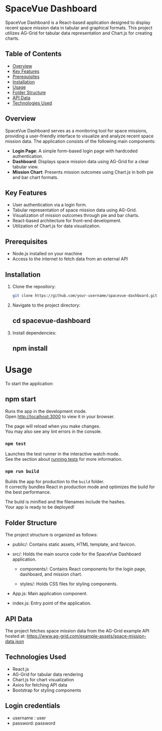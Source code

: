  # SpaceVue Dashboard
 
 SpaceVue Dashboard is a React-based application designed to display recent space mission data in tabular and graphical formats. This project utilizes AG-Grid for tabular data representation and Chart.js for creating charts.

## Table of Contents

- [Overview](#overview)
- [Key Features](#key-features)
- [Prerequisites](#prerequisites)
- [Installation](#installation)
- [Usage](#usage)
- [Folder Structure](#folder-structure)
- [API Data](#api-data)
- [Technologies Used](#technologies-used)


## Overview

SpaceVue Dashboard serves as a monitoring tool for space missions, providing a user-friendly interface to visualize and analyze recent space mission data. The application consists of the following main components:

- **Login Page**: A simple form-based login page with hardcoded authentication.
- **Dashboard**: Displays space mission data using AG-Grid for a clear tabular view.
- **Mission Chart**: Presents mission outcomes using Chart.js in both pie and bar chart formats.


## Key Features

- User authentication via a login form.
- Tabular representation of space mission data using AG-Grid.
- Visualization of mission outcomes through pie and bar charts.
- React-based architecture for front-end development.
- Utilization of Chart.js for data visualization.
  
## Prerequisites

- Node.js installed on your machine
- Access to the internet to fetch data from an external API


## Installation

1. Clone the repository:
   ```bash
   git clone https://github.com/your-username/spacevue-dashboard.git
2. Navigate to the project directory:
     ## cd spacevue-dashboard
3. Install dependencies:
    ## npm install


# Usage
To start the application:
## npm start
Runs the app in the development mode.\
Open [http://localhost:3000](http://localhost:3000) to view it in your browser.

The page will reload when you make changes.\
You may also see any lint errors in the console.
### `npm test`

Launches the test runner in the interactive watch mode.\
See the section about [running tests](https://facebook.github.io/create-react-app/docs/running-tests) for more information.

### `npm run build`

Builds the app for production to the `build` folder.\
It correctly bundles React in production mode and optimizes the build for the best performance.

The build is minified and the filenames include the hashes.\
Your app is ready to be deployed!

## Folder Structure
The project structure is organized as follows:

- public/: Contains static assets, HTML template, and favicon.

- src/: Holds the main source code for the SpaceVue Dashboard application.

  -   components/: Contains React components for the login page, dashboard, and mission chart.

  - styles/: Holds CSS files for styling components.

- App.js: Main application component.

- index.js: Entry point of the application.

## API Data
The project fetches space mission data from the AG-Grid example API hosted at:
https://www.ag-grid.com/example-assets/space-mission-data.json

## Technologies Used
- React.js
- AG-Grid for tabular data rendering
- Chart.js for chart visualization
- Axios for fetching API data
- Bootstrap for styling components

## Login credentials 
- username : user
- password: password




